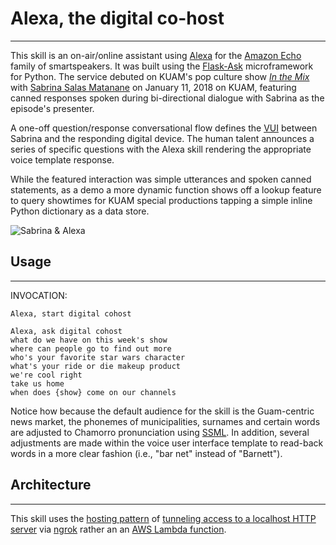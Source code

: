 # Alexa, the digital co-host
-------
This skill is an on-air/online assistant using [Alexa](https://developer.amazon.com/alexa) for the [Amazon Echo](https://www.amazon.com/Amazon-Echo-And-Alexa-Devices/b?ie=UTF8&node=9818047011) family of smartspeakers. It was built using the [Flask-Ask](http://flask-ask.readthedocs.io/en/latest/) microframework for Python. The service debuted on KUAM's pop culture show [_In the Mix_](https://youtu.be/7FDfpSDh1Mo) with [Sabrina Salas Matanane](https://www.instagram.com/sabrinasalasmatanane/) on January 11, 2018 on KUAM, featuring canned responses spoken during bi-directional dialogue with Sabrina as the episode's presenter. 

A one-off question/response conversational flow defines the [VUI](https://en.wikipedia.org/wiki/Voice_user_interface) between Sabrina and the responding digital device. The human talent announces a series of specific questions with the Alexa skill rendering the appropriate voice template response.

While the featured interaction was simple utterances and spoken canned statements, as a demo a more dynamic function shows off a lookup feature to query showtimes for KUAM special productions tapping a simple inline Python dictionary as a data store. 

![Sabrina &amp; Alexa](http://jasonsalas.com/kuam/bri-alexa.jpg "Sabrina & Alexa")

## Usage
-------
INVOCATION:

```
Alexa, start digital cohost

Alexa, ask digital cohost 
what do we have on this week's show
where can people go to find out more
who's your favorite star wars character
what's your ride or die makeup product
we're cool right
take us home
when does {show} come on our channels
```

Notice how because the default audience for the skill is the Guam-centric news market, the phonemes of municipalities, surnames and certain words are adjusted to Chamorro pronunciation using [SSML](https://developer.amazon.com/docs/custom-skills/speech-synthesis-markup-language-ssml-reference.html). In addition, several adjustments are made within the voice user interface template to read-back words in a more clear fashion (i.e., "bar net" instead of "Barnett").


## Architecture
-------
This skill uses the [hosting pattern](https://developer.amazon.com/blogs/post/Tx14R0IYYGH3SKT/Flask-Ask-A-New-Python-Framework-for-Rapid-Alexa-Skills-Kit-Development) of [tunneling access to a localhost HTTP server](https://pythonprogramming.net/testing-deploying-alexa-skill-flask-ask-python-tutorial/) via [ngrok](https://ngrok.com/) rather an an [AWS Lambda function](https://aws.amazon.com/lambda/).
